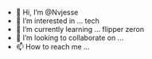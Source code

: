 - 👋 Hi, I’m @Nvjesse
- 👀 I’m interested in ... tech 
- 🌱 I’m currently learning ... flipper zeron
- 💞️ I’m looking to collaborate on ...
- 📫 How to reach me ...

<!---
Nvjesse/Nvjesse is a ✨ special ✨ repository because its `README.md` (this file) appears on your GitHub profile.
You can click the Preview link to take a look at your changes.
--->
